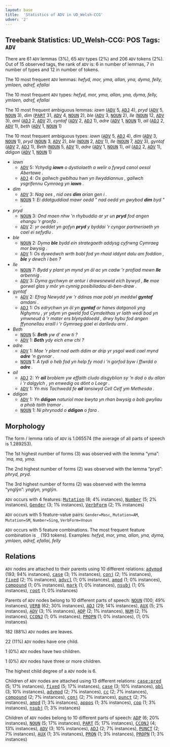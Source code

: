 ```yaml
---
layout: base
title:  'Statistics of ADV in UD_Welsh-CCG'
udver: '2'
---
```


## Treebank Statistics: UD_Welsh-CCG: POS Tags: `ADV`

There are 61 `ADV` lemmas (3%), 65 `ADV` types (2%) and 206 `ADV` tokens (2%).
Out of 15 observed tags, the rank of `ADV` is: 6 in number of lemmas, 7 in number of types and 12 in number of tokens.

The 10 most frequent `ADV` lemmas: <em>hefyd, mor, yma, allan, yna, dyma, felly, ymlaen, adref, efallai</em>

The 10 most frequent `ADV` types:  <em>hefyd, mor, yma, allan, yna, dyma, felly, ymlaen, adref, efallai</em>

The 10 most frequent ambiguous lemmas: <em>iawn</em> (<tt><a href="cy_ccg-pos-ADV.html">ADV</a></tt> 5, <tt><a href="cy_ccg-pos-ADJ.html">ADJ</a></tt> 4), <em>pryd</em> (<tt><a href="cy_ccg-pos-ADV.html">ADV</a></tt> 5, <tt><a href="cy_ccg-pos-NOUN.html">NOUN</a></tt> 3), <em>dim</em> (<tt><a href="cy_ccg-pos-PART.html">PART</a></tt> 31, <tt><a href="cy_ccg-pos-ADV.html">ADV</a></tt> 4, <tt><a href="cy_ccg-pos-NOUN.html">NOUN</a></tt> 2), <em>ble</em> (<tt><a href="cy_ccg-pos-ADV.html">ADV</a></tt> 3, <tt><a href="cy_ccg-pos-NOUN.html">NOUN</a></tt> 2), <em>lle</em> (<tt><a href="cy_ccg-pos-NOUN.html">NOUN</a></tt> 12, <tt><a href="cy_ccg-pos-ADV.html">ADV</a></tt> 3), <em>aml</em> (<tt><a href="cy_ccg-pos-ADJ.html">ADJ</a></tt> 2, <tt><a href="cy_ccg-pos-ADV.html">ADV</a></tt> 2), <em>cyntaf</em> (<tt><a href="cy_ccg-pos-ADV.html">ADV</a></tt> 2, <tt><a href="cy_ccg-pos-ADJ.html">ADJ</a></tt> 1), <em>adre</em> (<tt><a href="cy_ccg-pos-ADV.html">ADV</a></tt> 1, <tt><a href="cy_ccg-pos-NOUN.html">NOUN</a></tt> 1), <em>ail</em> (<tt><a href="cy_ccg-pos-ADJ.html">ADJ</a></tt> 2, <tt><a href="cy_ccg-pos-ADV.html">ADV</a></tt> 1), <em>beth</em> (<tt><a href="cy_ccg-pos-ADV.html">ADV</a></tt> 1, <tt><a href="cy_ccg-pos-NOUN.html">NOUN</a></tt> 1)

The 10 most frequent ambiguous types:  <em>iawn</em> (<tt><a href="cy_ccg-pos-ADV.html">ADV</a></tt> 5, <tt><a href="cy_ccg-pos-ADJ.html">ADJ</a></tt> 4), <em>dim</em> (<tt><a href="cy_ccg-pos-ADV.html">ADV</a></tt> 3, <tt><a href="cy_ccg-pos-NOUN.html">NOUN</a></tt> 1), <em>pryd</em> (<tt><a href="cy_ccg-pos-NOUN.html">NOUN</a></tt> 3, <tt><a href="cy_ccg-pos-ADV.html">ADV</a></tt> 2), <em>ble</em> (<tt><a href="cy_ccg-pos-NOUN.html">NOUN</a></tt> 2, <tt><a href="cy_ccg-pos-ADV.html">ADV</a></tt> 1), <em>lle</em> (<tt><a href="cy_ccg-pos-NOUN.html">NOUN</a></tt> 7, <tt><a href="cy_ccg-pos-ADV.html">ADV</a></tt> 3), <em>gyntaf</em> (<tt><a href="cy_ccg-pos-ADV.html">ADV</a></tt> 2, <tt><a href="cy_ccg-pos-ADJ.html">ADJ</a></tt> 1), <em>Beth</em> (<tt><a href="cy_ccg-pos-NOUN.html">NOUN</a></tt> 5, <tt><a href="cy_ccg-pos-ADV.html">ADV</a></tt> 1), <em>adre</em> (<tt><a href="cy_ccg-pos-ADV.html">ADV</a></tt> 1, <tt><a href="cy_ccg-pos-NOUN.html">NOUN</a></tt> 1), <em>ail</em> (<tt><a href="cy_ccg-pos-ADJ.html">ADJ</a></tt> 2, <tt><a href="cy_ccg-pos-ADV.html">ADV</a></tt> 1), <em>ddigon</em> (<tt><a href="cy_ccg-pos-ADV.html">ADV</a></tt> 1, <tt><a href="cy_ccg-pos-NOUN.html">NOUN</a></tt> 1)


* <em>iawn</em>
  * <tt><a href="cy_ccg-pos-ADV.html">ADV</a></tt> 5: <em>Ychydig <b>iawn</b> o dystiolaeth a welir o fywyd canol oesol Abertawe .</em>
  * <tt><a href="cy_ccg-pos-ADJ.html">ADJ</a></tt> 4: <em>Os gallwch gwblhau hwn yn llwyddiannus , gallwch ysgrifennu Cymraeg yn <b>iawn</b> .</em>
* <em>dim</em>
  * <tt><a href="cy_ccg-pos-ADV.html">ADV</a></tt> 3: <em>Nag oes , nid oes <b>dim</b> arian gen i .</em>
  * <tt><a href="cy_ccg-pos-NOUN.html">NOUN</a></tt> 1: <em>Ei ddatguddiad mawr oedd " nad oedd yn gwybod <b>dim</b> byd " .</em>
* <em>pryd</em>
  * <tt><a href="cy_ccg-pos-NOUN.html">NOUN</a></tt> 3: <em>Ond maen nhw 'n rhybuddio ar yr un <b>pryd</b> fod angen ehangu 'r gronfa .</em>
  * <tt><a href="cy_ccg-pos-ADV.html">ADV</a></tt> 2: <em>yr oeddet yn gofyn <b>pryd</b> y byddai 'r cyngor partneriaeth yn cael ei sefydlu .</em>
* <em>ble</em>
  * <tt><a href="cy_ccg-pos-NOUN.html">NOUN</a></tt> 2: <em>Dyma <b>ble</b> bydd ein strategaeth addysg cyfrwng Cymraeg mor bwysig .</em>
  * <tt><a href="cy_ccg-pos-ADV.html">ADV</a></tt> 1: <em>Os dywedwch wrth bobl fod yn rhaid iddynt dalu am foddion , <b>ble</b> y dewch i ben ?</em>
* <em>lle</em>
  * <tt><a href="cy_ccg-pos-NOUN.html">NOUN</a></tt> 7: <em>Bydd y plant yn mynd yn ôl ac yn cadw 'r profiad mewn <b>lle</b> arbennig .</em>
  * <tt><a href="cy_ccg-pos-ADV.html">ADV</a></tt> 3: <em>Dyma gychwyn ar antur i drawsnewid eich bywyd , <b>lle</b> mae gorwel glas y môr yn cynnig posibiliadau di-ben-draw .</em>
* <em>gyntaf</em>
  * <tt><a href="cy_ccg-pos-ADV.html">ADV</a></tt> 2: <em>Efrog Newydd yw 'r ddinas mae pobl yn meddwl <b>gyntaf</b> amdani .</em>
  * <tt><a href="cy_ccg-pos-ADJ.html">ADJ</a></tt> 1: <em>Os edrychwn yn ôl yn <b>gyntaf</b> ar hanes datganoli yng Nghymru , yr ydym yn gweld fod Cymdeithas yr Iaith wedi bod yn ymwneud â 'r mater ers blynyddoedd , drwy hybu fod angen ffynonellau eraill i 'r Gymraeg gael ei darlledu arni .</em>
* <em>Beth</em>
  * <tt><a href="cy_ccg-pos-NOUN.html">NOUN</a></tt> 5: <em><b>Beth</b> yw d' enw ti ?</em>
  * <tt><a href="cy_ccg-pos-ADV.html">ADV</a></tt> 1: <em><b>Beth</b> ydy eich enw chi ?</em>
* <em>adre</em>
  * <tt><a href="cy_ccg-pos-ADV.html">ADV</a></tt> 1: <em>Mae 'r plant nad aeth ddim ar drip yr ysgol wedi cael mynd <b>adre</b> 'n gynnar .</em>
  * <tt><a href="cy_ccg-pos-NOUN.html">NOUN</a></tt> 1: <em>A tydi o heb fod yn help fy mod i 'n gorfod byw i ffwrdd o <b>adre</b> .</em>
* <em>ail</em>
  * <tt><a href="cy_ccg-pos-ADJ.html">ADJ</a></tt> 2: <em>Yr <b>ail</b> broblem yw effaith cludo disgyblion sy 'n dod o du allan i 'r dalgylch , yn enwedig os dônt o Loegr .</em>
  * <tt><a href="cy_ccg-pos-ADV.html">ADV</a></tt> 1: <em>Yn mis Tachwedd fe <b>ail</b> lansiwyd Cell Celf ym Methesda .</em>
* <em>ddigon</em>
  * <tt><a href="cy_ccg-pos-ADV.html">ADV</a></tt> 1: <em>Yn <b>ddigon</b> naturiol mae bwyta yn rhan bwysig o bob gwyliau a phob taith tramor .</em>
  * <tt><a href="cy_ccg-pos-NOUN.html">NOUN</a></tt> 1: <em>Ni phrynodd o <b>ddigon</b> o fara .</em>

## Morphology

The form / lemma ratio of `ADV` is 1.065574 (the average of all parts of speech is 1.289253).

The 1st highest number of forms (3) was observed with the lemma “yma”: <em>'ma, ma, yma</em>.

The 2nd highest number of forms (2) was observed with the lemma “pryd”: <em>phryd, pryd</em>.

The 3rd highest number of forms (2) was observed with the lemma “ynglŷn”: <em>ynglyn, ynglŷn</em>.

`ADV` occurs with 4 features: <tt><a href="cy_ccg-feat-Mutation.html">Mutation</a></tt> (8; 4% instances), <tt><a href="cy_ccg-feat-Number.html">Number</a></tt> (5; 2% instances), <tt><a href="cy_ccg-feat-Gender.html">Gender</a></tt> (3; 1% instances), <tt><a href="cy_ccg-feat-VerbForm.html">VerbForm</a></tt> (2; 1% instances)

`ADV` occurs with 5 feature-value pairs: `Gender=Masc`, `Mutation=AM`, `Mutation=SM`, `Number=Sing`, `VerbForm=Vnoun`

`ADV` occurs with 5 feature combinations.
The most frequent feature combination is `_` (193 tokens).
Examples: <em>hefyd, mor, yma, allan, yna, dyma, ymlaen, adref, efallai, felly</em>


## Relations

`ADV` nodes are attached to their parents using 10 different relations: <tt><a href="cy_ccg-dep-advmod.html">advmod</a></tt> (193; 94% instances), <tt><a href="cy_ccg-dep-case.html">case</a></tt> (3; 1% instances), <tt><a href="cy_ccg-dep-conj.html">conj</a></tt> (2; 1% instances), <tt><a href="cy_ccg-dep-fixed.html">fixed</a></tt> (2; 1% instances), <tt><a href="cy_ccg-dep-advcl.html">advcl</a></tt> (1; 0% instances), <tt><a href="cy_ccg-dep-amod.html">amod</a></tt> (1; 0% instances), <tt><a href="cy_ccg-dep-compound.html">compound</a></tt> (1; 0% instances), <tt><a href="cy_ccg-dep-mark.html">mark</a></tt> (1; 0% instances), <tt><a href="cy_ccg-dep-nsubj.html">nsubj</a></tt> (1; 0% instances), <tt><a href="cy_ccg-dep-root.html">root</a></tt> (1; 0% instances)

Parents of `ADV` nodes belong to 10 different parts of speech: <tt><a href="cy_ccg-pos-NOUN.html">NOUN</a></tt> (100; 49% instances), <tt><a href="cy_ccg-pos-VERB.html">VERB</a></tt> (62; 30% instances), <tt><a href="cy_ccg-pos-ADJ.html">ADJ</a></tt> (29; 14% instances), <tt><a href="cy_ccg-pos-AUX.html">AUX</a></tt> (5; 2% instances), <tt><a href="cy_ccg-pos-ADV.html">ADV</a></tt> (3; 1% instances), <tt><a href="cy_ccg-pos-ADP.html">ADP</a></tt> (2; 1% instances), <tt><a href="cy_ccg-pos-NUM.html">NUM</a></tt> (2; 1% instances), <tt><a href="cy_ccg-pos-CCONJ.html">CCONJ</a></tt> (1; 0% instances), <tt><a href="cy_ccg-pos-PROPN.html">PROPN</a></tt> (1; 0% instances),  (1; 0% instances)

182 (88%) `ADV` nodes are leaves.

22 (11%) `ADV` nodes have one child.

1 (0%) `ADV` nodes have two children.

1 (0%) `ADV` nodes have three or more children.

The highest child degree of a `ADV` node is 6.

Children of `ADV` nodes are attached using 13 different relations: <tt><a href="cy_ccg-dep-case-pred.html">case:pred</a></tt> (5; 17% instances), <tt><a href="cy_ccg-dep-fixed.html">fixed</a></tt> (5; 17% instances), <tt><a href="cy_ccg-dep-case.html">case</a></tt> (3; 10% instances), <tt><a href="cy_ccg-dep-obl.html">obl</a></tt> (3; 10% instances), <tt><a href="cy_ccg-dep-advmod.html">advmod</a></tt> (2; 7% instances), <tt><a href="cy_ccg-dep-cc.html">cc</a></tt> (2; 7% instances), <tt><a href="cy_ccg-dep-compound.html">compound</a></tt> (2; 7% instances), <tt><a href="cy_ccg-dep-conj.html">conj</a></tt> (2; 7% instances), <tt><a href="cy_ccg-dep-punct.html">punct</a></tt> (2; 7% instances), <tt><a href="cy_ccg-dep-amod.html">amod</a></tt> (1; 3% instances), <tt><a href="cy_ccg-dep-appos.html">appos</a></tt> (1; 3% instances), <tt><a href="cy_ccg-dep-cop.html">cop</a></tt> (1; 3% instances), <tt><a href="cy_ccg-dep-nsubj.html">nsubj</a></tt> (1; 3% instances)

Children of `ADV` nodes belong to 10 different parts of speech: <tt><a href="cy_ccg-pos-ADP.html">ADP</a></tt> (6; 20% instances), <tt><a href="cy_ccg-pos-NOUN.html">NOUN</a></tt> (5; 17% instances), <tt><a href="cy_ccg-pos-PART.html">PART</a></tt> (5; 17% instances), <tt><a href="cy_ccg-pos-CCONJ.html">CCONJ</a></tt> (4; 13% instances), <tt><a href="cy_ccg-pos-ADV.html">ADV</a></tt> (3; 10% instances), <tt><a href="cy_ccg-pos-ADJ.html">ADJ</a></tt> (2; 7% instances), <tt><a href="cy_ccg-pos-PUNCT.html">PUNCT</a></tt> (2; 7% instances), <tt><a href="cy_ccg-pos-AUX.html">AUX</a></tt> (1; 3% instances), <tt><a href="cy_ccg-pos-PRON.html">PRON</a></tt> (1; 3% instances), <tt><a href="cy_ccg-pos-PROPN.html">PROPN</a></tt> (1; 3% instances)

